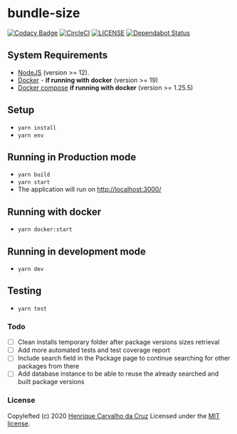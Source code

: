 # bundle-size

[![Codacy Badge](https://app.codacy.com/project/badge/Grade/e48a66aed7824ca5a8cd63fdfb3ccb6f)](https://www.codacy.com/manual/henriquecarv/bundle-size?utm_source=github.com&utm_medium=referral&utm_content=henriquecarv/bundle-size&utm_campaign=Badge_Grade)
[![CircleCI](https://img.shields.io/circleci/build/github/henriquecarv/bundle-size?token=21f1fb4f1ba927d177a254bf8030295e7ffa3bae)](https://circleci.com/gh/henriquecarv/bundle-size)
[![LICENSE](https://img.shields.io/github/license/henriquecarv/bundle-size.svg)](./LICENSE)
[![Dependabot Status](https://api.dependabot.com/badges/status?host=github&repo=henriquecarv/bundle-size)](https://dependabot.com)

## System Requirements

- [NodeJS](https://nodejs.org/en/) (version >= 12).
- [Docker](https://docs.docker.com/engine/install/) - **if running with docker** (version >= 19)
- [Docker compose](https://docs.docker.com/compose/install/) **if running with docker** (version >= 1.25.5)

## Setup

- `yarn install`
- `yarn env`

## Running in Production mode

- `yarn build`
- `yarn start`
- The application will run on <http://localhost:3000/>

## Running with docker

- `yarn docker:start`

## Running in development mode

- `yarn dev`

## Testing

- `yarn test`

### Todo

- [ ] Clean installs temporary folder after package versions sizes retrieval
- [ ] Add more automated tests and test coverage report
- [ ] Include search field in the Package page to continue searching for other packages from there
- [ ] Add database instance to be able to reuse the already searched and built package versions

### License

Copylefted (c) 2020 [Henrique Carvalho da Cruz][1] Licensed under the [MIT license][2].

[1]: https://henriquecarv.com
[2]: ./LICENSE
